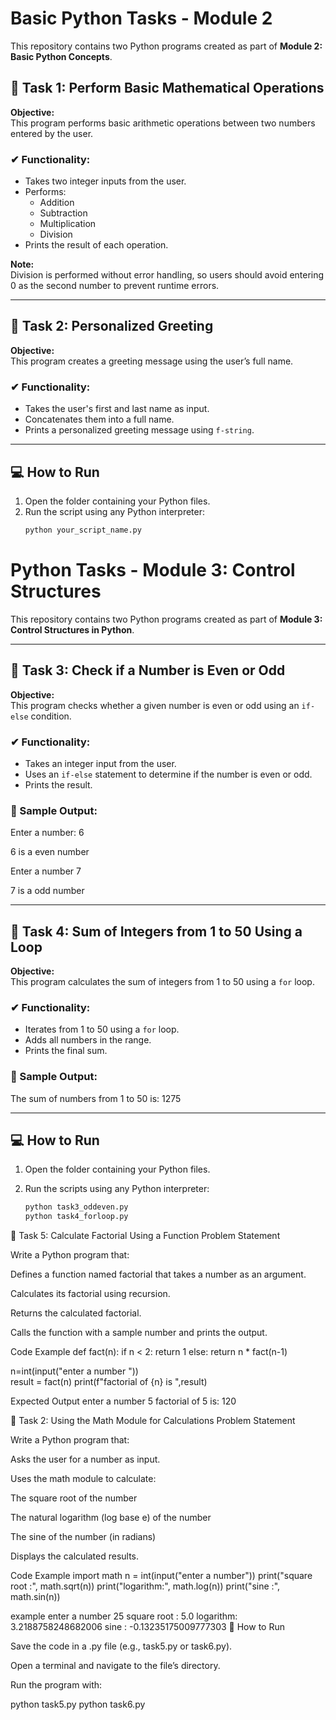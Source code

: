 # Basic Python Tasks - Module 2

This repository contains two Python programs created as part of **Module 2: Basic Python Concepts**.

## 🔹 Task 1: Perform Basic Mathematical Operations

**Objective:**  
This program performs basic arithmetic operations between two numbers entered by the user.

### ✔ Functionality:
- Takes two integer inputs from the user.
- Performs:
  - Addition
  - Subtraction
  - Multiplication
  - Division
- Prints the result of each operation.

**Note:**  
Division is performed without error handling, so users should avoid entering 0 as the second number to prevent runtime errors.

---

## 🔹 Task 2: Personalized Greeting

**Objective:**  
This program creates a greeting message using the user’s full name.

### ✔ Functionality:
- Takes the user's first and last name as input.
- Concatenates them into a full name.
- Prints a personalized greeting message using `f-string`.

---

## 💻 How to Run

1. Open the folder containing your Python files.
2. Run the script using any Python interpreter:
   ```bash
   python your_script_name.py


# Python Tasks - Module 3: Control Structures

This repository contains two Python programs created as part of **Module 3: Control Structures in Python**.

---

## 🔹 Task 3: Check if a Number is Even or Odd

**Objective:**  
This program checks whether a given number is even or odd using an `if-else` condition.

### ✔ Functionality:
- Takes an integer input from the user.
- Uses an `if-else` statement to determine if the number is even or odd.
- Prints the result.

### 🧪 Sample Output:
Enter a number: 6

6 is a even number 


Enter a number 7

7 is a odd number 




---

## 🔹 Task 4: Sum of Integers from 1 to 50 Using a Loop

**Objective:**  
This program calculates the sum of integers from 1 to 50 using a `for` loop.

### ✔ Functionality:
- Iterates from 1 to 50 using a `for` loop.
- Adds all numbers in the range.
- Prints the final sum.

### 🧪 Sample Output:

The sum of numbers from 1 to 50 is: 1275






---

## 💻 How to Run

1. Open the folder containing your Python files.
2. Run the scripts using any Python interpreter:

   ```bash
   python task3_oddeven.py
   python task4_forloop.py


📌 Task 5: Calculate Factorial Using a Function
Problem Statement

Write a Python program that:

Defines a function named factorial that takes a number as an argument.

Calculates its factorial using recursion.

Returns the calculated factorial.

Calls the function with a sample number and prints the output.

Code Example
def fact(n):
    if n < 2:
        return 1
    else:
        return n * fact(n-1)
    
n=int(input("enter a  number "))    
result =  fact(n)
print(f"factorial of {n} is ",result)


Expected Output
enter a number 5
factorial of 5 is: 120

📌 Task 2: Using the Math Module for Calculations
Problem Statement

Write a Python program that:

Asks the user for a number as input.

Uses the math module to calculate:

The square root of the number

The natural logarithm (log base e) of the number

The sine of the number (in radians)

Displays the calculated results.

Code Example
import math 
n = int(input("enter a number"))
print("square root :", math.sqrt(n))
print("logarithm:", math.log(n))
print("sine :", math.sin(n))

example
enter a number  25
square root : 5.0
logarithm: 3.2188758248682006
sine : -0.13235175009777303
🚀 How to Run

Save the code in a .py file (e.g., task5.py or task6.py).

Open a terminal and navigate to the file’s directory.

Run the program with:

python task5.py
python task6.py


